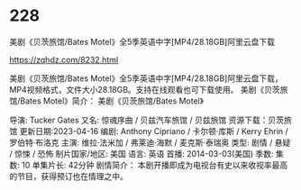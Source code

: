 # 228
美剧《贝茨旅馆/Bates Motel》全5季英语中字[MP4/28.18GB]阿里云盘下载

https://zqhdz.com/8232.html

美剧《贝茨旅馆/Bates Motel》全5季英语中字[MP4/28.18GB]阿里云盘下载，MP4视频格式，文件大小28.18GB。支持在线观看也可下载使用。
美剧《贝茨旅馆/Bates Motel》简介：
美剧《贝茨旅馆/Bates Motel》

导演: Tucker Gates
又名: 惊魂序曲 / 贝兹汽车旅馆 / 贝兹旅馆
资源下载：贝茨旅馆
更新日期:2023-04-16
编剧: Anthony Cipriano / 卡尔顿·库斯 / Kerry Ehrin / 罗伯特·布洛克
主演: 维拉·法米加 / 弗莱迪·海默 / 麦克斯·泰瑞奥
类型: 剧情 / 悬疑 / 惊悚 / 恐怖
制片国家/地区: 美国
语言: 英语
首播: 2014-03-03(美国)
季数: 
集数: 10
单集片长: 42分钟
剧情简介：
本剧开播即成为电视台有史以来收视率最高的节目，获得预订也在情理之中。
